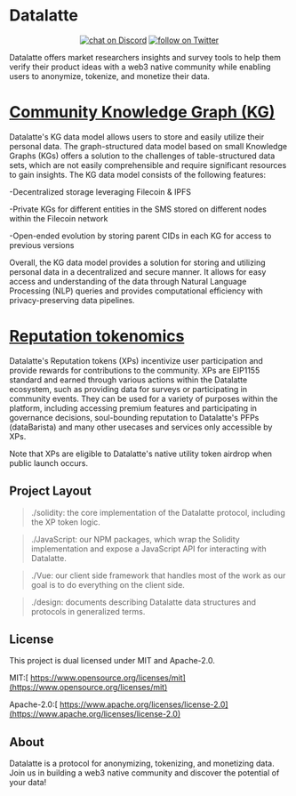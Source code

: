 Datalatte
=========
<p align="center">
    <a href="https://discord.com/invite/saUmuZ3Rrw">
        <img src="https://img.shields.io/discord/308323056592486420?logo=discord"
            alt="chat on Discord"></a>
    <a href="https://twitter.com/intent/follow?screen_name=DATALATTE_">
        <img src="https://img.shields.io/twitter/follow/DATALATTE_?style=social&logo=twitter"
            alt="follow on Twitter"></a>
</p>

Datalatte offers market researchers insights and survey tools to help them verify their product ideas with a web3 native community while enabling users to anonymize, tokenize, and monetize their data.

[Community Knowledge Graph (KG)](https://github.com/datalatte-ai/Knowledge-graph-storage-on-filecoin)
==============================

Datalatte's KG data model allows users to store and easily utilize their personal data. The graph-structured data model based on small Knowledge Graphs (KGs) offers a solution to the challenges of table-structured data sets, which are not easily comprehensible and require significant resources to gain insights. The KG data model consists of the following features:

-Decentralized storage leveraging Filecoin & IPFS

-Private KGs for different entities in the SMS stored on different nodes within the Filecoin network

-Open-ended evolution by storing parent CIDs in each KG for access to previous versions

Overall, the KG data model provides a solution for storing and utilizing personal data in a decentralized and secure manner. It allows for easy access and understanding of the data through Natural Language Processing (NLP) queries and provides computational efficiency with privacy-preserving data pipelines.

[Reputation tokenomics](https://github.com/datalatte-ai/EIP-1155-XP-Contract)
======================

Datalatte's Reputation tokens (XPs) incentivize user participation and provide rewards for contributions to the community. XPs are EIP1155 standard and earned through various actions within the Datalatte ecosystem, such as providing data for surveys or participating in community events. They can be used for a variety of purposes within the platform, including accessing premium features and participating in governance decisions, soul-bounding reputation to Datalatte's PFPs (dataBarista) and many other usecases and services only accessible by XPs. 

Note that XPs are eligible to Datalatte's native utility token airdrop when public launch occurs. 

Project Layout
--------------

> ./solidity: the core implementation of the Datalatte protocol, including the XP token logic.

> ./JavaScript: our NPM packages, which wrap the Solidity implementation and expose a JavaScript API for interacting with Datalatte.

> ./Vue: our client side framework that handles most of the work as our goal is to do everything on the client side. 

> ./design: documents describing Datalatte data structures and protocols in generalized terms.

License
-------

This project is dual licensed under MIT and Apache-2.0.

MIT:[  https://www.opensource.org/licenses/mit](https://www.opensource.org/licenses/mit)

Apache-2.0:[  https://www.apache.org/licenses/license-2.0](https://www.apache.org/licenses/license-2.0)

About
-----

Datalatte is a protocol for anonymizing, tokenizing, and monetizing data. Join us in building a web3 native community and discover the potential of your data!
